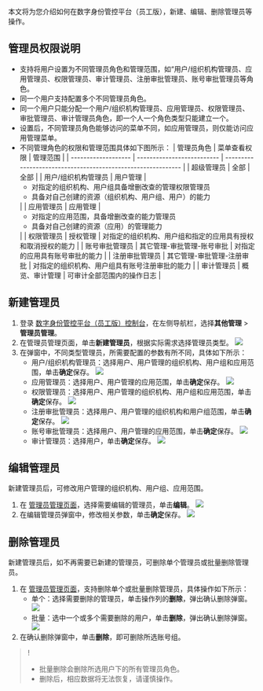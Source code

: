 本文将为您介绍如何在数字身份管控平台（员工版），新建、编辑、删除管理员等操作。
 
##  管理员权限说明
- 支持将用户设置为不同管理员角色和管理范围，如“用户/组织机构管理员、应用管理员、权限管理员、审计管理员、注册审批管理员、账号审批管理员等角色。
- 同一个用户支持配置多个不同管理员角色。
- 同一个用户只能分配一个用户/组织机构管理员、应用管理员、权限管理员、审批管理员、审计管理员角色，即一个人一个角色类型只能建立一个。
- 设置后，不同管理员角色能够访问的菜单不同，如应用管理员，则仅能访问应用管理菜单。
- 不同管理角色的权限和管理范围具体如下图所示：
| 管理员角色          | 菜单查看权限               | 管理范围                                                     |
| ------------------- | -------------------------- | ------------------------------------------------------------ |
| 超级管理员          | 全部                       | 全部                                                         |
| 用户/组织机构管理员 | 用户管理                   |<ul><li>对指定的组织机构、用户组具备增删改查的管理权限管理员</li><li>具备对自己创建的资源（组织机构、用户组、用户）的能力</li></ul> |
| 应用管理员          | 应用管理                   | <ul><li>对指定的应用范围，具备增删改查的能力管理员</li><li>具备对自己创建的资源（应用）的管理能力</li></ul> |
| 权限管理员          | 授权管理                   | 对指定的组织机构、用户组和指定的应用具有授权和取消授权的能力 |
| 账号审批管理员      | 其它管理-审批管理-账号审批 | 对指定的应用具有账号审批的能力                               |
| 注册审批管理员      | 其它管理-审批管理-注册审批 | 对指定的组织机构、用户组具有账号注册审批的能力               |
| 审计管理员          | 概览、审计管理             | 可审计全部范围内的操作日志                                   |

## 新建管理员
1. 登录 [数字身份管控平台（员工版）控制台](https://console.cloud.tencent.com/eiam)，在左侧导航栏，选择**其他管理** > **管理员管理**。
2. 在管理员管理页面，单击**新建管理员**，根据实际需求选择管理员类型。
![](https://qcloudimg.tencent-cloud.cn/raw/a4efeadab4533e96568966a290ef7216.png)
3. 在弹窗中，不同类型管理员，所需要配置的参数有所不同，具体如下所示：
   - 用户/组织机构管理员：选择用户、用户管理的组织机构、用户组和应用范围，单击**确定**保存。
   ![](https://qcloudimg.tencent-cloud.cn/raw/a5c784c7e13c54b7ea9d904e82904646.png)
   - 应用管理员：选择用户、用户管理的应用范围，单击**确定**保存。
![](https://qcloudimg.tencent-cloud.cn/raw/ffc08edb31ace65bb84a9900d22f99d9.png)
   - 权限管理员：选择用户、用户管理的组织机构、用户组和应用范围，单击**确定**保存。
   ![](https://qcloudimg.tencent-cloud.cn/raw/e083ea9fd31a359e0e6f298e02fbfe2e.png)
	- 注册审批管理员：选择用户、用户管理的组织机构和用户组范围，单击**确定**保存。
![](https://qcloudimg.tencent-cloud.cn/raw/635745e3f3eb0462a65bdf32120846e2.png)
   - 账号审批管理员：选择用户、用户管理的应用范围，单击**确定**保存。
![](https://qcloudimg.tencent-cloud.cn/raw/b681be4f0a5f81e4887ca6e4e68fdb9e.png)
   - 审计管理员：选择用户，单击**确定**保存。
![](https://qcloudimg.tencent-cloud.cn/raw/e67450bdc663f7cdf04359b048b46aba.png)

## 编辑管理员
新建管理员后，可修改用户管理的组织机构、用户组、应用范围。
1. 在 [管理员管理页面](https://console.cloud.tencent.com/eiam/admin-management)，选择需要编辑的管理员，单击**编辑**。
![](https://qcloudimg.tencent-cloud.cn/raw/e606a79ee3f1fdb34c5d49979b5fafbb.png)
2. 在编辑管理员弹窗中，修改相关参数，单击**确定**保存。
![](https://qcloudimg.tencent-cloud.cn/raw/fda6ee8cb4a56600e4a2c3cf6d035c1a.png)

## 删除管理员
新建管理员后，如不再需要已新建的管理员，可删除单个管理员或批量删除管理员。
1. 在 [管理员管理页面](https://console.cloud.tencent.com/eiam/admin-management)，支持删除单个或批量删除管理员，具体操作如下所示：
   - 单个：选择需要删除的管理员，单击操作列的**删除**，弹出确认删除弹窗。
  ![](https://qcloudimg.tencent-cloud.cn/raw/a6e334a326feeacc76d29a0d6ad4798e.png)
	- 批量：选中一个或多个需要删除的用户，单击**删除**，弹出确认删除弹窗。
	![](https://qcloudimg.tencent-cloud.cn/raw/4bb0f8a3d1351e8c8684d45efaf220ea.png)
2. 在确认删除弹窗中，单击**删除**，即可删除所选账号组。
>!
>- 批量删除会删除所选用户下的所有管理员角色。
>- 删除后，相应数据将无法恢复，请谨慎操作。

